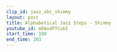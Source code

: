 ```yaml
---
clip_id: jazz_abc_shimmy
layout: post
title: Alphabetical Jazz Steps - Shimmy
youtube_id: mEWxdPTCubI
start_time: 198
end_time: 203
---
```


